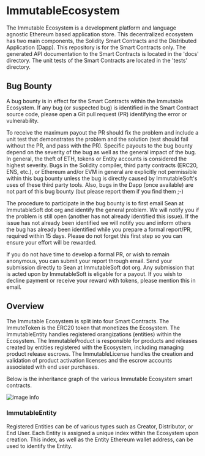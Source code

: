 # ImmutableEcosystem

The Immutable Ecosystem is a development platform and language agnostic Ethereum based application store. This decentralized ecosystem has two main components, the Solidity Smart Contracts and the Distributed Application (Dapp). This repository is for the Smart Contracts only. The generated API documentation to the Smart Contracts is located in the 'docs' directory. The unit tests of the Smart Contracts are located in the 'tests' directory.

## Bug Bounty

A bug bounty is in effect for the Smart Contracts within the Immutable Ecosystem. If any bug (or suspected bug) is identified in the Smart Contract source code, please open a Git pull request (PR) identifying the error or vulnerability.

To receive the maximum payout the PR should fix the problem and include a unit test that demonstrates the problem and the solution (test should fail without the PR, and pass with the PR). Specific payouts to the bug bounty depend on the severity of the bug as well as the general impact of the bug. In general, the theft of ETH, tokens or Entity accounts is considered the highest severity. Bugs in the Solidity compiler, third party contracts (ERC20, ENS, etc.), or Ethereum and/or EVM in general are explicitly not permissible within this bug bounty unless the bug is directly caused by ImmutableSoft's uses of these third party tools. Also, bugs in the Dapp (once available) are not part of this bug bounty (but please report them if you find them ;-)

The procedure to participate in the bug bounty is to first email Sean at ImmutableSoft dot org and identify the general problem. We will notify you if the problem is still open (another has not already identified this issue). If the issue has not already been identified we will notify you and inform others the bug has already been identified while you prepare a formal report/PR, required within 15 days. Please do not forget this first step so you can ensure your effort will be rewarded.

If you do not have time to develop a formal PR, or wish to remain anonymous, you can submit your report through email. Send your submission directly to Sean at ImmutableSoft dot org. Any submission that is acted upon by ImmutableSoft is eligable for a payout. If you wish to decline payment or receive your reward with tokens, please mention this in email.

## Overview

The Immutable Ecosystem is split into four Smart Contracts. The ImmuteToken is the ERC20 token that monetizes the Ecosystem. The ImmutableEntity handles registered orangizations (entities) within the Ecosystem. The ImmutableProduct is responsible for products and releases created by entities registered with the Ecosystem, including managing product release escrows. The ImmutableLicense handles the creation and validation of product activation licenses and the escrow accounts associated with end user purchases.

Below is the inheritance graph of the various Immutable Ecosystem smart contracts.

![image info](./images/InheritanceGraph.svg)

### ImmutableEntity

Registered Entities can be of various types such as Creator, Distributor, or End User. Each Entity is assigned a unique index within the Ecosystem upon creation. This index, as well as the Entity Ethereum wallet address, can be used to identify the Entity.